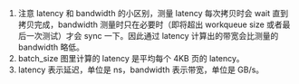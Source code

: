 1. 注意 latency 和 bandwidth 的小区别，测量 latency 每次拷贝时会 wait 直到拷贝完成，bandwidth 测量时只在必要时（即将超出 workqueue size 或者最后一次测试）才会 sync 一下。因此通过 latency 计算出的带宽会比测量的 bandwidth 略低。
2. batch_size 图里计算的 latency 是平均每个 4KB 页的 latency。
3. latency 表示延迟，单位是 ns，bandwidth 表示带宽，单位是 GB/s。